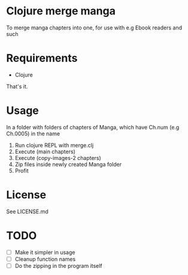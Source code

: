 # Clojure merge manga
To merge manga chapters into one, for use with e.g 
Ebook readers and such
# Requirements
- Clojure

That's it.
# Usage
In a folder with folders of chapters of Manga, which have Ch.num (e.g Ch.0005) in the name
1. Run clojure REPL with merge.clj
2. Execute (main chapters)
3. Execute (copy-images-2 chapters)
4. Zip files inside newly created Manga folder
5. Profit
# License
See LICENSE.md
# TODO
- [ ] Make it simpler in usage
- [ ] Cleanup function names
- [ ] Do the zipping in the program itself
